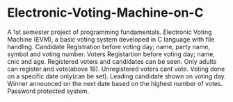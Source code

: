 # Electronic-Voting-Machine-on-C
A 1st semester project of programming fundamentals. Electronic Voting Machine (EVM), a basic voting system developed in C language with file handling.
Candidate Registration before voting day; name, party name, symbol and voting number.
Voters Registartion before voting day; name, cnic and age.
Registered voters and candidates can be seen.
Only adults can register and vote(above 18).
Unregistered voters cant vote.
Voting done on a specific date only(can be set).
Leading candidate shown on voting day.
Winner announced on the next date based on the highest number of votes.
Password protected system.

